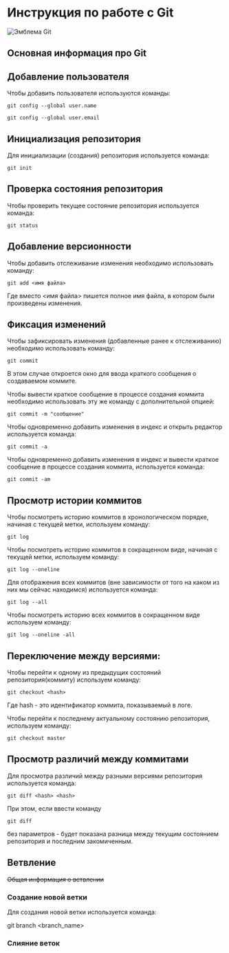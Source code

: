 # **Инструкция по работе с Git**

![Эмблема Git](git.PNG)

## Основная информация про Git

## Добавление пользователя

Чтобы добавить пользователя используются команды:

    git config --global user.name

    git config --global user.email

## Инициализация репозитория

Для инициализации (создания) репозитория используется команда:

    git init

## Проверка состояния репозитория

Чтобы проверить текущее состояние репозитория используется команда:

    git status

## Добавление версионности

Чтобы добавить отслеживание изменения необходимо использовать команду:

    git add <имя файла>

Где вместо <имя файла> пишется полное имя файла, в котором были произведены изменения.

## Фиксация изменений

Чтобы зафиксировать изменения (добавленные ранее к отслеживанию) необходимо использовать команду:

    git commit

В этом случае откроется окно для ввода краткого сообщения о создаваемом коммите.

Чтобы вывести краткое сообщение в процессе создания коммита необходимо использовать эту же команду с дополнительной опцией:

    git commit -m "сообщение"

Чтобы одновременно добавить изменения в индекс и открыть редактор используется команда:

    git commit -а  

Чтобы одновременно добавить изменения в индекс и вывести краткое сообщение в процессе создания коммита, используется команда:

    git commit -am 

## Просмотр истории коммитов


Чтобы посмотреть историю коммитов в хронологическом порядке, начиная с текущей метки, используем команду:

    git log 

Чтобы посмотреть историю коммитов в сокращенном виде, начиная с текущей метки, используем команду:

    git log --oneline

Для отображения всех коммитов (вне зависимости от того на каком из них мы сейчас находимся) используется команда:

    git log --all

Чтобы посмотреть историю всех коммитов в сокращенном виде используем команду:

    git log --oneline -all

## Переключение между версиями:

Чтобы перейти к одному из предыдущих состояний репозитория(коммиту) используем команду:

    git checkout <hash>

Где hash - это идентификатор коммита, показываемый в логе.

Чтобы перейти к последнему актуальному состоянию репозитория, используем команду:

    git checkout master

## Просмотр различий между коммитами

Для просмотра различий между разными версиями репозитория используется команда:

    git diff <hash> <hash>

При этом, если ввести команду

    git diff

без параметров - будет показана разница между текущим состоянием репозитория и последним закомиченным.

## Ветвление

~~Общая информация о ветвлении~~

### Создание новой ветки

Для создания новой ветки используется команда:

git branch <branch_name>

### Слияние веток
